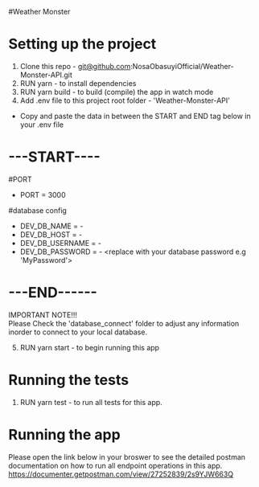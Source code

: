 #Weather Monster

# Setting up the project
1. Clone this repo - git@github.com:NosaObasuyiOfficial/Weather-Monster-API.git
2. RUN yarn - to install dependencies
3. RUN yarn build - to build (compile) the app in watch mode
4. Add .env file to this project root folder - 'Weather-Monster-API'
- Copy and paste the data in between the START and END tag below in your .env file
# ---START----
#PORT
- PORT = 3000

#database config
- DEV_DB_NAME = - <relace with your database name e.g weather_monster>
- DEV_DB_HOST = - <replace with your database localhost e.g localhost>
- DEV_DB_USERNAME = -  <replace with your database username e.g postgres>
- DEV_DB_PASSWORD = - <replace with your database password e.g 'MyPassword'> 
# ---END------
IMPORTANT NOTE!!!  
Please Check the 'database_connect' folder to adjust any information inorder to connect to your local database.

5. RUN yarn start - to begin running this app

# Running the tests
1. RUN yarn test - to run all tests for this app.

# Running the app
Please open the link below in your broswer to see the detailed postman documentation on how to run all endpoint operations in this app.
https://documenter.getpostman.com/view/27252839/2s9YJW663Q
